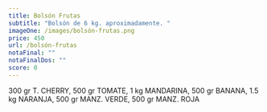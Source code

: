 ```yaml
---
title: Bolsón Frutas
subtitle: "Bolsón de 6 kg. aproximadamente. "
imageOne: /images/bolsón-frutas.png
price: 450
url: /bolsón-frutas
notaFinal: ""
notaFinalDos: ""
score: 0
---
```

300 gr T. CHERRY, 500 gr TOMATE, 1 kg MANDARINA, 500 gr BANANA, 1.5 kg NARANJA, 500 gr MANZ. VERDE, 500 gr MANZ. ROJA